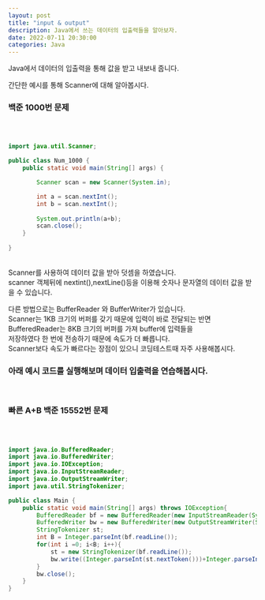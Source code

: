 ```yaml
---
layout: post
title: "input & output"
description: Java에서 쓰는 데이터의 입출력들을 알아보자.
date: 2022-07-11 20:30:00
categories: Java
---
```

Java에서 데이터의 입출력을 통해 값을 받고 내보내 줍니다.<br>

간단한 예시를 통해 Scanner에 대해 알아봅시다.


### 백준 1000번 문제
<br>

```java

import java.util.Scanner;

public class Num_1000 {
    public static void main(String[] args) {

        Scanner scan = new Scanner(System.in);

        int a = scan.nextInt();
        int b = scan.nextInt();
        
        System.out.println(a+b);
        scan.close();
    }
    
}
```

<br>
Scanner를 사용하여 데이터 값을 받아 덧셈을 하였습니다.
<br>
scanner 객체뒤에 nextint(),nextLine()등을 이용해 숫자나 문자열의 데이터 값을 받을 수 있습니다.

<br>

다른 방법으로는 BufferReader 와 BufferWriter가 있습니다.
<br>
Scanner는 1KB 크기의 버퍼를 갖기 때문에 입력이 바로 전달되는 반면 BufferedReader는 8KB 크기의 버퍼를 가져 buffer에 입력들을
<br> 저장하였다 한 번에 전송하기 때문에 속도가 더 빠릅니다.
<br>
Scanner보다 속도가 빠르다는 장점이 있으니 코딩테스트때 자주 사용해봅시다.

### 아래 예시 코드를 실행해보며 데이터 입출력을 연습해봅시다.

<br>

### 빠른 A+B 백준 15552번 문제
<br>

```java

import java.io.BufferedReader;
import java.io.BufferedWriter;
import java.io.IOException;
import java.io.InputStreamReader;
import java.io.OutputStreamWriter;
import java.util.StringTokenizer;

public class Main {
    public static void main(String[] args) throws IOException{
        BufferedReader bf = new BufferedReader(new InputStreamReader(System.in));
        BufferedWriter bw = new BufferedWriter(new OutputStreamWriter(System.out));
        StringTokenizer st;
        int B = Integer.parseInt(bf.readLine());
        for(int i =0; i<B; i++){
            st = new StringTokenizer(bf.readLine());
            bw.write((Integer.parseInt(st.nextToken()))+Integer.parseInt(st.nextToken())+"\n");
        }
        bw.close();
    }
}
```

<br>
<br>
